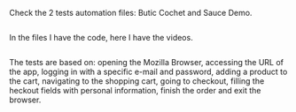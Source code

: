 Check the 2 tests automation files: Butic Cochet and Sauce Demo.
<pre></pre>
In the files I have the code, here I have the videos.
<pre></pre>
The tests are based on: opening the Mozilla Browser, accessing the URL of the app, logging in with a specific e-mail and password, adding a product to the cart, navigating to the shopping cart, going to checkout, filling the heckout fields with personal information, finish the order and exit the browser.
